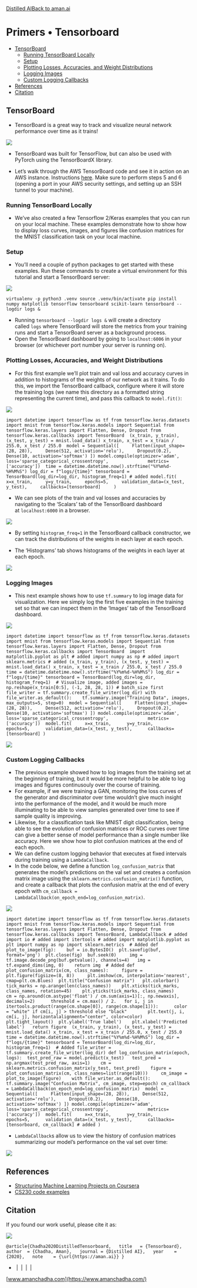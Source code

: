 [Distilled AI](https://aman.ai/primers/ai/)[Back to aman.ai](https://aman.ai/)

# Primers • Tensorboard

- [TensorBoard](https://aman.ai/primers/ai/tensorboard/#tensorboard)
    - [Running TensorBoard Locally](https://aman.ai/primers/ai/tensorboard/#running-tensorboard-locally)
    - [Setup](https://aman.ai/primers/ai/tensorboard/#setup)
    - [Plotting Losses, Accuracies, and Weight Distributions](https://aman.ai/primers/ai/tensorboard/#plotting-losses-accuracies-and-weight-distributions)
    - [Logging Images](https://aman.ai/primers/ai/tensorboard/#logging-images)
    - [Custom Logging Callbacks](https://aman.ai/primers/ai/tensorboard/#custom-logging-callbacks)
- [References](https://aman.ai/primers/ai/tensorboard/#references)
- [Citation](https://aman.ai/primers/ai/tensorboard/#citation)

## TensorBoard

- TensorBoard is a great way to track and visualize neural network performance over time as it trains!

[![](https://aman.ai/primers/ai/assets/hyperparam-tuning-and-tensorboard/tboard.png)](https://www.tensorflow.org/guide/summaries_and_tensorboard)

- TensorBoard was built for TensorFlow, but can also be used with PyTorch using the TensorBoardX library.
    
- Let’s walk through the AWS TensorBoard code and see it in action on an AWS instance. Instructions [here](https://docs.aws.amazon.com/dlami/latest/devguide/tutorial-tensorboard.html). Make sure to perform steps 5 and 6 (opening a port in your AWS security settings, and setting up an SSH tunnel to your machine).
    

### Running TensorBoard Locally

- We’ve also created a few Tensorflow 2/Keras examples that you can run on your local machine. These examples demonstrate how to show how to display loss curves, images, and figures like confusion matrices for the MNIST classification task on your local machine.

### Setup

- You’ll need a couple of python packages to get started with these examples. Run these commands to create a virtual environment for this tutorial and start a TensorBoard server:

![](https://aman.ai/images/copy.png)

`virtualenv -p python3 .venv source .venv/bin/activate pip install numpy matplotlib tensorflow tensorboard scikit-learn tensorboard --logdir logs &`

- Running `tensorboard --logdir logs &` will create a directory called `logs` where TensorBoard will store the metrics from your training runs and start a TensorBoard server as a background process.
- Open the TensorBoard dashboard by going to `localhost:6006` in your browser (or whichever port number your server is running on).

### Plotting Losses, Accuracies, and Weight Distributions

- For this first example we’ll plot train and val loss and accuracy curves in addition to histograms of the weights of our network as it trains. To do this, we import the TensorBoard callback, configure where it will store the training logs (we name this directory as a formatted string representing the current time), and pass this callback to `model.fit()`:

![](https://aman.ai/images/copy.png)

`import datetime import tensorflow as tf from tensorflow.keras.datasets import mnist from tensorflow.keras.models import Sequential from tensorflow.keras.layers import Flatten, Dense, Dropout from tensorflow.keras.callbacks import TensorBoard  (x_train, y_train), (x_test, y_test) = mnist.load_data() x_train, x_test = x_train / 255.0, x_test / 255.0  model = Sequential([     Flatten(input_shape=(28, 28)),     Dense(512, activation='relu'),     Dropout(0.2),     Dense(10, activation='softmax') ]) model.compile(optimizer='adam',               loss='sparse_categorical_crossentropy',               metrics=['accuracy'])  time = datetime.datetime.now().strftime("%Y%m%d-%H%M%S") log_dir = f"logs/{time}" tensorboard = TensorBoard(log_dir=log_dir, histogram_freq=1) # added model.fit(     x=x_train,     y=y_train,     epochs=5,     validation_data=(x_test, y_test),     callbacks=[tensorboard]     )`

- We can see plots of the train and val losses and accuracies by navigating to the ‘Scalars’ tab of the TensorBoard dashboard at `localhost:6000` in a browser.

![](https://aman.ai/primers/ai/assets/hyperparam-tuning-and-tensorboard/tboard.png)

- By setting `histogram_freq=1` in the TensorBoard callback constructor, we can track the distributions of the weights in each layer at each epoch.
    
- The ‘Histograms’ tab shows histograms of the weights in each layer at each epoch.
    

![](https://aman.ai/primers/ai/assets/hyperparam-tuning-and-tensorboard/hist.png)

### Logging Images

- This next example shows how to use `tf.summary` to log image data for visualization. Here we simply log the first five examples in the training set so that we can inspect them in the ‘Images’ tab of the TensorBoard dashboard.

![](https://aman.ai/images/copy.png)

`import datetime import tensorflow as tf from tensorflow.keras.datasets import mnist from tensorflow.keras.models import Sequential from tensorflow.keras.layers import Flatten, Dense, Dropout from tensorflow.keras.callbacks import TensorBoard  import matplotlib.pyplot as plt # added import numpy as np # added import sklearn.metrics # added (x_train, y_train), (x_test, y_test) = mnist.load_data() x_train, x_test = x_train / 255.0, x_test / 255.0  time = datetime.datetime.now().strftime("%Y%m%d-%H%M%S") log_dir = f"logs/{time}" tensorboard = TensorBoard(log_dir=log_dir, histogram_freq=1)  # Visualize image, added images = np.reshape(x_train[0:5], (-1, 28, 28, 1)) # batch_size first file_writer = tf.summary.create_file_writer(log_dir) with file_writer.as_default(): 	tf.summary.image("Training Data", images, max_outputs=5, step=0)  model = Sequential([     Flatten(input_shape=(28, 28)),     Dense(512, activation='relu'),     Dropout(0.2),     Dense(10, activation='softmax') ]) model.compile(optimizer='adam',               loss='sparse_categorical_crossentropy',               metrics=['accuracy'])  model.fit(     x=x_train,      y=y_train,      epochs=5,      validation_data=(x_test, y_test),      callbacks=[tensorboard] )`

![](https://aman.ai/primers/ai/assets/hyperparam-tuning-and-tensorboard/data.png)

### Custom Logging Callbacks

- The previous example showed how to log images from the training set at the beginning of training, but it would be more helpful to be able to log images and figures continusouly over the course of training.
- For example, if we were training a GAN, monitoring the loss curves of the generator and discriminator over time wouldn’t give much insight into the performance of the model, and it would be much more illuminating to be able to view samples generated over time to see if sample quality is improving.
- Likewise, for a classification task like MNIST digit classification, being able to see the evolution of confusion matrices or ROC curves over time can give a better sense of model performance than a single number like accuracy. Here we show how to plot confusion matrices at the end of each epoch.
- We can define custom logging behavior that executes at fixed intervals during training using a `LambdaCallback`.
- In the code below, we define a function `log_confusion_matrix` that generates the model’s predictions on the val set and creates a confusion matrix image using the `sklearn.metrics.confusion_matrix()` function, and create a callback that plots the confusion matrix at the end of every epoch with `cm_callback = LambdaCallback(on_epoch_end=log_confusion_matrix)`.

![](https://aman.ai/images/copy.png)

`import datetime import tensorflow as tf from tensorflow.keras.datasets import mnist from tensorflow.keras.models import Sequential from tensorflow.keras.layers import Flatten, Dense, Dropout from tensorflow.keras.callbacks import TensorBoard, LambdaCallback # added import io # added import itertools # added import matplotlib.pyplot as plt import numpy as np import sklearn.metrics  # Added def plot_to_image(fig): 	buf = io.BytesIO() 	plt.savefig(buf, format='png') 	plt.close(fig) 	buf.seek(0) 	img = tf.image.decode_png(buf.getvalue(), channels=4) 	img = tf.expand_dims(img, 0) 	return img  # Added def plot_confusion_matrix(cm, class_names): 	figure = plt.figure(figsize=(8, 8)) 	plt.imshow(cm, interpolation='nearest', cmap=plt.cm.Blues) 	plt.title("Confusion matrix") 	plt.colorbar() 	tick_marks = np.arange(len(class_names)) 	plt.xticks(tick_marks, class_names, rotation=45) 	plt.yticks(tick_marks, class_names)  	cm = np.around(cm.astype('float') / cm.sum(axis=1)[:, np.newaxis], decimals=2)  	threshold = cm.max() / 2. 	for i, j in itertools.product(range(cm.shape[0]), range(cm.shape[1])): 		color = "white" if cm[i, j] > threshold else "black" 		plt.text(j, i, cm[i, j], horizontalalignment="center", color=color)  	plt.tight_layout() 	plt.ylabel('True label') 	plt.xlabel('Predicted label') 	return figure  (x_train, y_train), (x_test, y_test) = mnist.load_data() x_train, x_test = x_train / 255.0, x_test / 255.0  time = datetime.datetime.now().strftime("%Y%m%d-%H%M%S") log_dir = f"logs/{time}" tensorboard = TensorBoard(log_dir=log_dir, histogram_freq=1)  # Added file_writer = tf.summary.create_file_writer(log_dir) def log_confusion_matrix(epoch, logs): 	test_pred_raw = model.predict(x_test) 	test_pred = np.argmax(test_pred_raw, axis=1)  	cm = sklearn.metrics.confusion_matrix(y_test, test_pred) 	figure = plot_confusion_matrix(cm, class_names=list(range(10))) 	cm_image = plot_to_image(figure) 	with file_writer.as_default(): 		tf.summary.image("Confusion Matrix", cm_image, step=epoch) cm_callback = LambdaCallback(on_epoch_end=log_confusion_matrix)  model = Sequential([     Flatten(input_shape=(28, 28)),     Dense(512, activation='relu'),     Dropout(0.2),     Dense(10, activation='softmax') ]) model.compile(optimizer='adam',               loss='sparse_categorical_crossentropy',               metrics=['accuracy'])  model.fit(     x=x_train,      y=y_train,      epochs=5,      validation_data=(x_test, y_test),      callbacks=[tensorboard, cm_callback] # added )`

- `LambdaCallback`s allow us to view the history of confusion matrices summarizing our model’s performance on the val set over time:

![](https://aman.ai/primers/ai/assets/hyperparam-tuning-and-tensorboard/confusion.png)

## References

- [Structuring Machine Learning Projects on Coursera](https://www.coursera.org/learn/machine-learning-projects)
- [CS230 code examples](https://github.com/cs230-stanford/cs230-code-examples)

## Citation

If you found our work useful, please cite it as:

![](https://aman.ai/images/copy.png)

`@article{Chadha2020DistilledTensorboard,   title   = {Tensorboard},   author  = {Chadha, Aman},   journal = {Distilled AI},   year    = {2020},   note    = {\url{https://aman.ai}} }`

-  [](https://github.com/amanchadha)|  [](https://citations.amanchadha.com/)|  [](https://twitter.com/i_amanchadha)|  [](mailto:hi@aman.ai)| 

[www.amanchadha.com](https://www.amanchadha.com/)